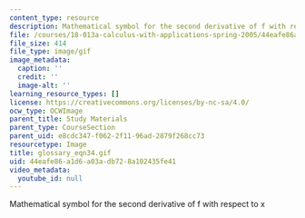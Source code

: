 ```yaml
---
content_type: resource
description: Mathematical symbol for the second derivative of f with respect to x
file: /courses/18-013a-calculus-with-applications-spring-2005/44eafe86a1d6a03adb728a102435fe41_glossary_eqn34.gif
file_size: 414
file_type: image/gif
image_metadata:
  caption: ''
  credit: ''
  image-alt: ''
learning_resource_types: []
license: https://creativecommons.org/licenses/by-nc-sa/4.0/
ocw_type: OCWImage
parent_title: Study Materials
parent_type: CourseSection
parent_uid: e8cdc347-f062-2f11-96ad-2879f268cc73
resourcetype: Image
title: glossary_eqn34.gif
uid: 44eafe86-a1d6-a03a-db72-8a102435fe41
video_metadata:
  youtube_id: null
---
```

Mathematical symbol for the second derivative of f with respect to x